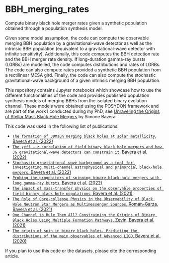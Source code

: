 # BBH_merging_rates
Compute binary black hole merger rates given a synthetic population obtained through a population synthesis model.

Given some model assumption, the code can compute the observable merging BBH population by a gravitational-wave detector as well as  the intrinsic BBH population (equivalent to a gravitational-wave detector with infinite sensitivity). Additionally, this code computes the BBH detection rate and the BBH merger rate density. If long-duration gamma-ray bursts (LGRBs) are modelled, the code computes distributions and rates of LGRBs. The code can also compute rates provided a synthetic BBH population from a rectilinear MESA gird. Finally, the code can also compute the stochastic gravitational-wave background of a given intrinsic merging BBH population.

This repository contains Jupyter notebooks which showcase how to use the different functionalities of the code and provides published population synthesis models of merging BBHs from the isolated binary evolution channel. These models were obtained using the POSYDON framework and are part of the work I conducted during my PhD, see [Unraveling the Origins of Stellar Mass Black Hole Mergers](https://archive-ouverte.unige.ch/unige:162269) by Simone Bavera.

This code was used in the following list of publications:
- [`The formation of 30Msun merging black holes at solar metallicity`, Bavera et al. (2022)](https://ui.adsabs.harvard.edu/abs/2022arXiv221210924B/abstract)
- [`The χeff − z correlation of field binary black hole mergers and how 3G gravitational-wave detectors can constrain it`, Bavera et al. (2022)](https://ui.adsabs.harvard.edu/abs/2022A%26A...665A..59B/abstract)
- [`Stochastic gravitational-wave background as a tool for investigating multi-channel astrophysical and primordial black-hole mergers`, Bavera et al. (2022)](https://ui.adsabs.harvard.edu/abs/2022A%26A...660A..26B/abstract)
- [`Probing the progenitors of spinning binary black-hole mergers with long gamma-ray bursts`, Bavera et al. (2022)](https://ui.adsabs.harvard.edu/abs/2022A%26A...657L...8B/abstract)
- [`The impact of mass-transfer physics on the observable properties of field binary black hole populations`, Bavera et al. (2021)](https://ui.adsabs.harvard.edu/abs/2021A%26A...647A.153B/abstract)
- [`The Role of Core-collapse Physics in the Observability of Black Hole Neutron Star Mergers as Multimessenger Sources`, Román-Garza, Bavera et al. (2021)](https://ui.adsabs.harvard.edu/abs/2021ApJ...912L..23R/abstract)
- [`One Channel to Rule Them All? Constraining the Origins of Binary Black Holes Using Multiple Formation Pathways`, Zevin, Bavera et al. (2021)](https://ui.adsabs.harvard.edu/abs/2021ApJ...910..152Z/abstract)
- [`The origin of spin in binary black holes. Predicting the distributions of the main observables of Advanced LIGO`, Bavera et al. (2020)](https://ui.adsabs.harvard.edu/abs/2020A%26A...635A..97B/abstract)

If you plan to use this code or the datasets, please cite the corresponding article. 

